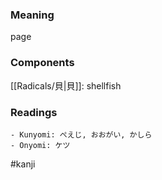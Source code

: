 ### Meaning

page

### Components

[[Radicals/貝|貝]]: shellfish

### Readings

```
- Kunyomi: ぺえじ, おおがい, かしら
- Onyomi: ケツ
```

#kanji